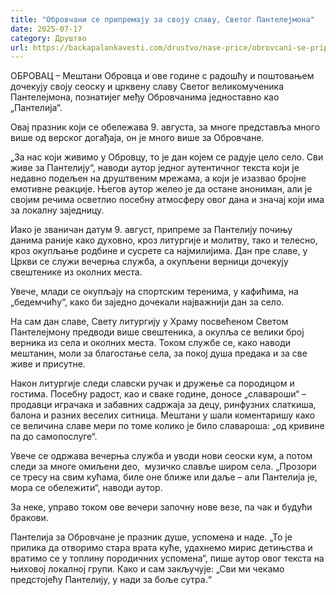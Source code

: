 ```yaml
---
title: "Обровчани се припремају за своју славу, Светог Пантелејмона"
date: 2025-07-17
category: Друштво
url: https://backapalankavesti.com/drustvo/nase-price/obrovcani-se-pripremaju-za-svoju-slavu-svetog-pantelejmona/
---
```


ОБРОВАЦ – Мештани Обровца и ове године с радошћу и поштовањем дочекују своју сеоску и црквену славу Светог великомученика Пантелејмона, познатијег међу Обровчанима једноставно као „Пантелија“.

Овај празник који се обележава 9. августа, за многе представља много више од верског догађаја, он је много више за Обровчане.

„За нас који живимо у Обровцу, то је дан којем се радује цело село. Сви живе за Пантелију“, наводи аутор једног аутентичног текста који је недавно подељен на друштвеним мрежама, а који је изазвао бројне емотивне реакције. Његов аутор желео је да остане анониман, али је својим речима осветлио посебну атмосферу овог дана и значај који има за локалну заједницу.

Иако је званичан датум 9. август, припреме за Пантелију почињу данима раније како духовно, кроз литургије и молитву, тако и телесно, кроз окупљање родбине и сусрете са најмилијима. Дан пре славе, у Цркви се служи вечерња служба, а окупљени верници дочекују свештенике из околних места.

Увече, млади се окупљају на спортским теренима, у кафићима, на „бедемчићу“, како би заједно дочекали најважнији дан за село.

На сам дан славе, Свету литургију у Храму посвећеном Светом Пантелејмону предводи више свештеника, а окупља се велики број верника из села и околних места. Током службе се, како наводи мештанин, моли за благостање села, за покој душа предака и за све живе и присутне.

Након литургије следи славски ручак и дружење са породицом и гостима. Посебну радост, као и сваке године, доносе „славароши“ – продавци играчака и забавних садржаја за децу, ринфузних слаткиша, балона и разних веселих ситница. Мештани у шали коментаришу како се величина славе мери по томе колико је било славароша: „од кривине па до самопослуге“.

Увече се одржава вечерња служба и уводи нови сеоски кум, а потом следи за многе омиљени део,  музичко славље широм села. „Прозори се тресу на свим кућама, биле оне ближе или даље – али Пантелија је, мора се обележити“, наводи аутор.

За неке, управо током ове вечери започну нове везе, па чак и будући бракови.

Пантелија за Обровчане је празник душе, успомена и наде. „То је прилика да отворимо стара врата куће, удахнемо мирис детињства и вратимо се у топлину породичних успомена“, пише аутор овог текста на њиховој локалној групи. Како и сам закључује: „Сви ми чекамо предстојећу Пантелију, у нади за боље сутра.“
